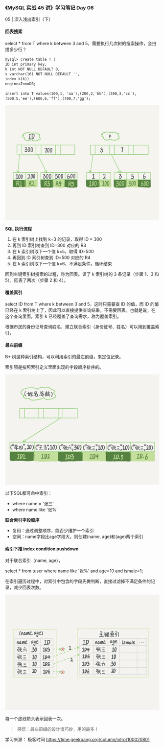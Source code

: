 ### 《MySQL 实战 45 讲》学习笔记 Day 06

05 | 深入浅出索引（下）

#### 回表搜索

select * from T where k between 3 and 5，需要执行几次树的搜索操作，会扫描多少行？

```
mysql> create table T (
ID int primary key,
k int NOT NULL DEFAULT 0, 
s varchar(16) NOT NULL DEFAULT '',
index k(k))
engine=InnoDB;

insert into T values(100,1, 'aa'),(200,2,'bb'),(300,3,'cc'),(500,5,'ee'),(600,6,'ff'),(700,7,'gg');
```

![](media/16787253174403.jpg)

**SQL 执行流程**

1. 在 k 索引树上找到 k=3 的记录，取得 ID = 300
2. 再到 ID 索引树查到 ID=300 对应的 R3
3. 在 k 索引树取下一个值 k=5，取得 ID=500
4. 再回到 ID 索引树查到 ID=500 对应的 R4
5. 在 k 索引树取下一个值 k=6，不满足条件，循环结束

回到主键索引树搜索的过程，称为回表。读了 k 索引树的 3 条记录（步骤 1、3 和 5），回表了两次（步骤 2 和 4）。

#### 覆盖索引

select ID from T where k between 3 and 5，这时只需要查 ID 的值，而 ID 的值已经在 k 索引树上了，因此可以直接提供查询结果，不需要回表。也就是说，在这个查询里面，索引 k 已经覆盖了查询需求，称为覆盖索引。

根据市民的身份证号查询姓名，建立联合索引（身份证号、姓名）可以用到覆盖索引，

#### 最左前缀

B+ 树这种索引结构，可以利用索引的最左前缀，来定位记录。

索引项是按照索引定义里面出现的字段顺序排序的。

![](media/16787270441802.jpg)

以下SQL都可命中索引：

* where name = '张三'
* where name like '张%'

**联合索引字段顺序**

* 复用：通过调整顺序，能否少维护一个索引
* 空间：name字段比age字段大，则创建(name, age)和(age)两个索引

#### 索引下推 index condition pushdown

对于联合索引（name, age），

select * from tuser where name like '张%' and age=10 and ismale=1;

在索引遍历过程中，对索引中包含的字段先做判断，直接过滤掉不满足条件的记录，减少回表次数。

![](media/16787281589999.jpg)

每一个虚线箭头表示回表一次。

> 感悟：最左前缀的设计很巧妙，用的最多！

学习来源： 极客时间 https://time.geekbang.org/column/intro/100020801

